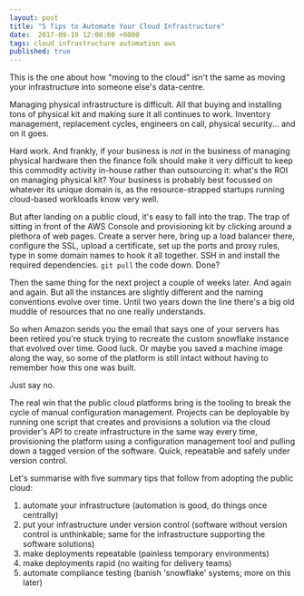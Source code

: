 ```yaml
---
layout: post
title: "5 Tips to Automate Your Cloud Infrastructure"
date:  2017-09-19 12:00:00 +0000
tags: cloud infrastructure automation aws
published: true
---
```

This is the one about how "moving to the cloud" isn't
the same as moving your infrastructure into someone
else's data-centre.

Managing physical infrastructure is difficult.
All that buying and installing tons of physical
kit and making sure it all continues to work.
Inventory management, replacement cycles,
engineers on call, physical security... and on
it goes.

Hard work. And frankly, if your business is *not*
in the business of managing physical hardware
then the finance folk should make it very difficult
to keep this commodity activity in-house rather than
outsourcing it: what's the ROI on managing physical kit?
Your business is probably best focussed
on whatever its unique domain is, as the resource-strapped
startups running cloud-based workloads know very well.

But after landing on a public cloud, it's easy to fall into
the trap. The trap of sitting in front of the AWS Console
and provisioning kit by clicking around a plethora of web pages.
Create a server here, bring up a load balancer there, configure
the SSL, upload a certificate, set up the ports and proxy rules,
type in some domain names to hook it all together. SSH in
and install the required dependencies. `git pull` the code down. Done?

Then the same thing for the next project a couple of weeks
later. And again and again. But all the instances are
slightly different and the naming conventions evolve over time.
Until two years down the line there's a big old muddle of
resources that no one really understands.

So when Amazon sends you the email that says one of your servers has
been retired you're stuck trying to recreate the custom
snowflake instance that evolved over time. Good luck. Or maybe
you saved a machine image along the way, so some of the platform is
still intact without having to remember how this one was built.

Just say no.

The real win that the public cloud platforms bring is the tooling
to break the cycle of manual configuration management. Projects can be
deployable by running one script that creates and provisions
a solution via the cloud provider's API to create infrastructure
in the same way every time, provisioning the platform
using a configuration management tool and pulling down
a tagged version of the software. Quick, repeatable and safely
under version control.

Let's summarise with five summary tips that follow from adopting the public cloud:
1. automate your infrastructure (automation is good, do things once centrally)
1. put your infrastructure under version control (software without version control is unthinkable; same for the infrastructure supporting the software solutions)
1. make deployments repeatable (painless temporary environments)
1. make deployments rapid (no waiting for delivery teams)
1. automate compliance testing (banish 'snowflake' systems; more on this later)
